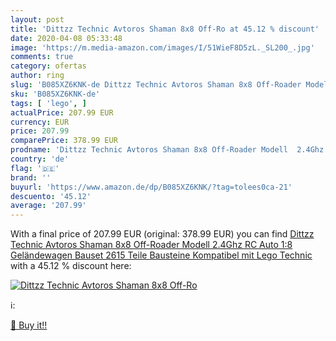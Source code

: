 ```yaml
---
layout: post
title: 'Dittzz Technic Avtoros Shaman 8x8 Off-Ro at 45.12 % discount'
date: 2020-04-08 05:33:48
image: 'https://m.media-amazon.com/images/I/51WieF8D5zL._SL200_.jpg'
comments: true
category: ofertas
author: ring
slug: 'B085XZ6KNK-de Dittzz Technic Avtoros Shaman 8x8 Off-Roader Modell 2.4Ghz...'
sku: 'B085XZ6KNK-de'
tags: [ 'lego', ]
actualPrice: 207.99 EUR
currency: EUR
price: 207.99
comparePrice: 378.99 EUR
prodname: 'Dittzz Technic Avtoros Shaman 8x8 Off-Roader Modell  2.4Ghz RC Auto 1:8 Geländewagen Bauset   2615 Teile Bausteine Kompatibel mit Lego Technic'
country: 'de'
flag: '🇩🇪'
brand: ''
buyurl: 'https://www.amazon.de/dp/B085XZ6KNK/?tag=tolees0ca-21'
descuento: '45.12'
average: '207.99'
---
```


With a final price of 207.99 EUR (original: 378.99 EUR) you can find [Dittzz Technic Avtoros Shaman 8x8 Off-Roader Modell  2.4Ghz RC Auto 1:8 Geländewagen Bauset   2615 Teile Bausteine Kompatibel mit Lego Technic](https://www.amazon.de/dp/B085XZ6KNK/?tag=tolees0ca-21) with a  45.12 % discount here:

[![Dittzz Technic Avtoros Shaman 8x8 Off-Ro](https://m.media-amazon.com/images/I/51WieF8D5zL._SL200_.jpg)](https://www.amazon.de/dp/B085XZ6KNK/?tag=tolees0ca-21)

ℹ️:


[🛒 Buy it!!](https://www.amazon.de/dp/B085XZ6KNK/?tag=tolees0ca-21)
